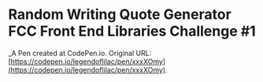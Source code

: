 # Random Writing Quote Generator FCC Front End Libraries Challenge #1
 _A Pen created at CodePen.io. Original URL: [https://codepen.io/legendoflilac/pen/xxxXOmy](https://codepen.io/legendoflilac/pen/xxxXOmy).

 